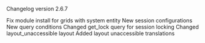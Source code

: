 Changelog version 2.6.7
 
Fix module install for grids with system entity
New session configurations
New query conditions
Changed get_lock query for session locking
Changed layout_unaccessible layout
Added layout unaccessible translations
